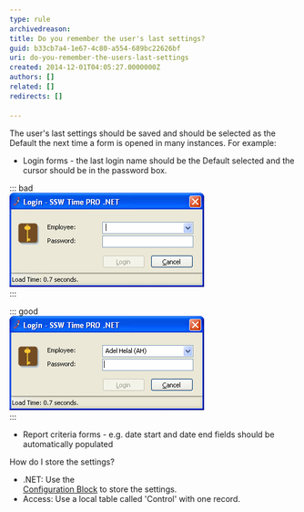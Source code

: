 ```yaml
---
type: rule
archivedreason: 
title: Do you remember the user's last settings?
guid: b33cb7a4-1e67-4c80-a554-689bc22626bf
uri: do-you-remember-the-users-last-settings
created: 2014-12-01T04:05:27.0000000Z
authors: []
related: []
redirects: []

---
```


The user's last settings should be saved and should be selected as the Default the                     next time a form is opened in many instances. For example:

<!--endintro-->

* Login forms - the last login name should be the Default selected and the cursor should be in the password box. <br>      

::: bad  
![Figure: Bad Example - Last Username is not saved](../../assets/BadFormLogin.jpg)  
:::


::: good  
![Figure: Good Example - Last Username is saved](../../assets/GoodFormLogin.jpg)  
:::
* Report criteria forms - e.g. date start and date end fields should be automatically populated


How do I store the settings?

* .NET: Use the <br>      [Configuration Block](/do-you-use-configuration-management-application-block) to store the settings.
* Access: Use a local table called 'Control' with one record.
